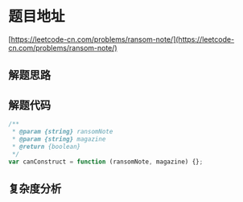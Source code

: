 # 题目地址

[https://leetcode-cn.com/problems/ransom-note/](https://leetcode-cn.com/problems/ransom-note/)

## 解题思路

## 解题代码

```js
/**
 * @param {string} ransomNote
 * @param {string} magazine
 * @return {boolean}
 */
var canConstruct = function (ransomNote, magazine) {};
```

## 复杂度分析
